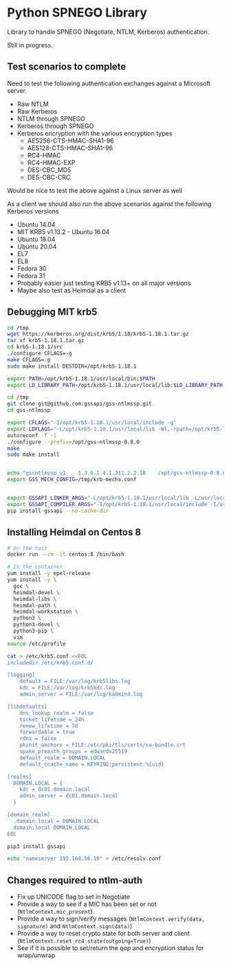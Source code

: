 # Python SPNEGO Library

Library to handle SPNEGO (Negotiate, NTLM, Kerberos) authentication.

Still in progress.

## Test scenarios to complete

Need to test the following authentication exchanges against a Microsoft server.

* Raw NTLM
* Raw Kerberos
* NTLM through SPNEGO
* Kerberos through SPNEGO
* Kerberos encryption with the various encryption types
    * AES256-CTS-HMAC-SHA1-96
    * AES128-CTS-HMAC-SHA1-96
    * RC4-HMAC
    * RC4-HMAC-EXP
    * DES-CBC_MD5
    * DES-CBC-CRC

Would be nice to test the above against a Linux server as well

As a client we should also run the above scenarios against the following Kerberos versions

* Ubuntu 14.04
* MIT KRB5 v1.13.2 - Ubuntu 16.04
* Ubuntu 18.04
* Ubuntu 20.04
* EL7
* EL8
* Fedora 30
* Fedora 31
* Probably easier just testing KRB5 v1.13+ on all major versions
* Maybe also test as Heimdal as a client


## Debugging MIT krb5

```bash
cd /tmp
wget https://kerberos.org/dist/krb5/1.18/krb5-1.18.1.tar.gz
tar xf krb5-1.18.1.tar.gz
cd krb5-1.18.1/src
./configure CFLAGS=-g
make CFLAGS=-g
sudo make install DESTDIR=/opt/krb5-1.18.1

export PATH=/opt/krb5-1.18.1/usr/local/bin:$PATH
export LD_LIBRARY_PATH=/opt/krb5-1.18.1/usr/local/lib:$LD_LIBRARY_PATH

cd /tmp
git clone git@github.com:gssapi/gss-ntlmssp.git
cd gss-ntlmssp

export CFLAGS="-I/opt/krb5-1.18.1/usr/local/include -g"
export LDFLAGS="-L/opt/krb5-1.18.1/usr/local/lib -Wl,-rpath=/opt/krb5-1.18.1/usr/local/lib"
autoreconf -f -i
./configure --prefix=/opt/gss-ntlmssp-0.8.0
make
sudo make install


echo "gssntlmssp_v1    1.3.6.1.4.1.311.2.2.10    /opt/gss-ntlmssp-0.8.0/lib/gssntlmssp/gssntlmssp.so" > /tmp/krb-mechs.conf
export GSS_MECH_CONFIG=/tmp/krb-mechs.conf


export GSSAPI_LINKER_ARGS="-L/opt/krb5-1.18.1/usr/local/lib -L/usr/local/lib -Wl,--enable-new-dtags -Wl,-rpath -Wl,/opt/krb5-1.18.1/usr/local/lib -lgssapi_krb5 -lkrb5 -lk5crypto -lcom_err"
export GSSAPI_COMPILER_ARGS="-I/opt/krb5-1.18.1/usr/local/include -I/usr/local/include -DHAS_GSSAPI_EXT_H"
pip install gssapi --no-cache-dir
```


## Installing Heimdal on Centos 8

```bash
# On the host
docker run --rm -it centos:8 /bin/bash

# In the container
yum install -y epel-release
yum install -y \
  gcc \
  heimdal-devel \
  heimdal-libs \
  heimdal-path \
  heimdal-workstation \
  python3 \
  python3-devel \
  python3-pip \
  vim
source /etc/profile

cat > /etc/krb5.conf <<EOL
includedir /etc/krb5.conf.d/

[logging]
    default = FILE:/var/log/krb5libs.log
    kdc = FILE:/var/log/krb5kdc.log
    admin_server = FILE:/var/log/kadmind.log

[libdefaults]
    dns_lookup_realm = false
    ticket_lifetime = 24h
    renew_lifetime = 7d
    forwardable = true
    rdns = false
    pkinit_anchors = FILE:/etc/pki/tls/certs/ca-bundle.crt
    spake_preauth_groups = edwards25519
    default_realm = DOMAIN.LOCAL
    default_ccache_name = KEYRING:persistent:%{uid}

[realms]
  DOMAIN.LOCAL = {
    kdc = dc01.domain.local
    admin_server = dc01.domain.local
  }

[domain_realm]
  .domain.local = DOMAIN.LOCAL
  domain.local DOMAIN.LOCAL
EOL

pip3 install gssapi

echo "nameserver 192.168.56.10" > /etc/resolv.conf
```


## Changes required to ntlm-auth

* Fix up UNICODE flag to set in Negotiate
* Provide a way to see if a MIC has been set or not (`NtlmContext.mic_present`).
* Provide a way to sign/verify messages (`NtlmContext.verify(data, signature)` and `NtlmContext.sign(data)`)
* Provide a way to reset crypto state for both server and client (`NtlmContext.reset_rc4_state(outgoing=True)`)
* See if it is possible to set/return the qop and encryption status for wrap/unwrap
